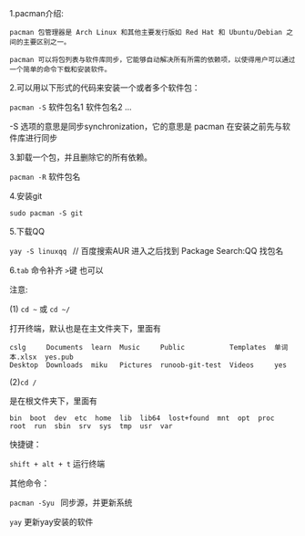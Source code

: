 1.pacman介绍:  

    pacman 包管理器是 Arch Linux 和其他主要发行版如 Red Hat 和 Ubuntu/Debian 之间的主要区别之一。 

    pacman 可以将包列表与软件库同步，它能够自动解决所有所需的依赖项，以使得用户可以通过一个简单的命令下载和安装软件。
  

2.可以用以下形式的代码来安装一个或者多个软件包：  

`pacman -S` 软件包名1 软件包名2 ...  

-S 选项的意思是同步synchronization，它的意思是 pacman 在安装之前先与软件库进行同步
  

3.卸载一个包，并且删除它的所有依赖。  

`pacman -R` 软件包名
  

4.安装git  

`sudo pacman -S git`
  

5.下载QQ  

`yay -S linuxqq ` // 百度搜索AUR 进入之后找到 Package Search:QQ 找包名
  

6.`tab` 命令补齐    `>`键 也可以
  

注意:  

(1) `cd ~`  或 `cd ~/`  

打开终端，默认也是在主文件夹下，里面有  

    cslg     Documents  learn  Music     Public           Templates  单词本.xlsx  yes.pub
    Desktop  Downloads  miku   Pictures  runoob-git-test  Videos     yes

(2)`cd / `  

是在根文件夹下，里面有  

    bin  boot  dev  etc  home  lib  lib64  lost+found  mnt  opt  proc  root  run  sbin  srv  sys  tmp  usr  var
  

快捷键：  

`shift + alt + t` 运行终端
  
  
其他命令：  

`pacman -Syu ` 同步源，并更新系统  

`yay`   更新yay安装的软件